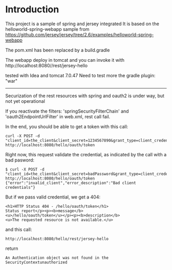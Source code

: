 # Introduction

This project is a sample of spring and jersey integrated
It is based on the helloworld-spring-webapp sample from
https://github.com/jersey/jersey/tree/2.6/examples/helloworld-spring-webapp

The pom.xml has been replaced by a build.gradle

The webapp deploy in tomcat and you can invoke it with http://localhost:8080/<context>/rest/jersey-hello

tested with Idea and tomcat 7.0.47
Need to test more the gradle plugin: "war"

- - -

Securization of the rest resources with spring and oauth2 is under way, but not yet operational

If you reactivate the filters: 'springSecurityFilterChain' and 'oauth2EndpointUrlFilter' in web.xml, rest call fail.

In the end, you should be able to get a token with this call:

    curl -X POST -d "client_id=the_client&client_secret=1234567890&grant_type=client_credentials" http://localhost:8080/hello/oauth/token


Right now, this request validate the credential, as indicated by the call with a bad pasword:

    $ curl -X POST -d "client_id=the_client&client_secret=badPassword&grant_type=client_credentials" http://localhost:8080/hello/oauth/token
    {"error":"invalid_client","error_description":"Bad client credentials"}

But if we pass valid credential, we get a 404:

    <h1>HTTP Status 404 - /hello/oauth/token</h1>
    Status report</p><p><b>message</b>
    <u>/hello/oauth/token</u></p><p><b>description</b>
    <u>The requested resource is not available.</u>

and this call:

    http://localhost:8080/hello/rest/jersey-hello

return

    An Authentication object was not found in the SecurityContextunauthorized